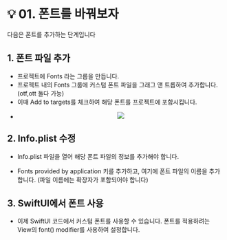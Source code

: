 # 💡 01. 폰트를 바꿔보자

다음은 폰트를 추가하는 단계입니다

## 1. 폰트 파일 추가
- 프로젝트에 Fonts 라는 그룹을 만듭니다.
- 프로젝트 내의 Fonts 그룹에 커스텀 폰트 파일을 그래그 앤 트롭하여 추가합니다. (otf,ott 둘다 가능)
- 이때 Add to targets를 체크하여 해당 폰트를 프로젝트에 포함시킵니다.
- <p align="center">
  <img src="https://github.com/Acasiax/SlayDiary/assets/117105267/f7947a4f-b7cd-4fe3-810b-d839efd58318L">
</p>

## 2. Info.plist 수정
- Info.plist 파일을 열어 해당 폰트 파일의 정보를 추가해야 합니다.

- Fonts provided by application 키를 추가하고, 여기에 폰트 파일의 이름을 추가합니다. (파일 이름에는 확장자가 포함되어야 합니다)



## 3. SwiftUI에서 폰트 사용
- 이제 SwiftUI 코드에서 커스텀 폰트를 사용할 수 있습니다. 폰트를 적용하려는 View의 font() modifier를 사용하여 설정합니다.
  
